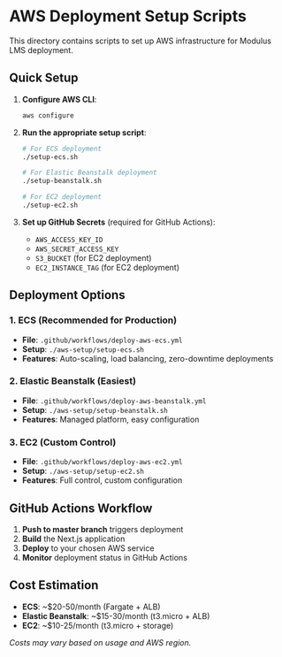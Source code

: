 # AWS Deployment Setup Scripts

This directory contains scripts to set up AWS infrastructure for Modulus LMS deployment.

## Quick Setup

1. **Configure AWS CLI**:
   ```bash
   aws configure
   ```

2. **Run the appropriate setup script**:
   ```bash
   # For ECS deployment
   ./setup-ecs.sh
   
   # For Elastic Beanstalk deployment
   ./setup-beanstalk.sh
   
   # For EC2 deployment
   ./setup-ec2.sh
   ```

3. **Set up GitHub Secrets** (required for GitHub Actions):
   - `AWS_ACCESS_KEY_ID`
   - `AWS_SECRET_ACCESS_KEY`
   - `S3_BUCKET` (for EC2 deployment)
   - `EC2_INSTANCE_TAG` (for EC2 deployment)

## Deployment Options

### 1. ECS (Recommended for Production)
- **File**: `.github/workflows/deploy-aws-ecs.yml`
- **Setup**: `./aws-setup/setup-ecs.sh`
- **Features**: Auto-scaling, load balancing, zero-downtime deployments

### 2. Elastic Beanstalk (Easiest)
- **File**: `.github/workflows/deploy-aws-beanstalk.yml`
- **Setup**: `./aws-setup/setup-beanstalk.sh`
- **Features**: Managed platform, easy configuration

### 3. EC2 (Custom Control)
- **File**: `.github/workflows/deploy-aws-ec2.yml`
- **Setup**: `./aws-setup/setup-ec2.sh`
- **Features**: Full control, custom configuration

## GitHub Actions Workflow

1. **Push to master branch** triggers deployment
2. **Build** the Next.js application
3. **Deploy** to your chosen AWS service
4. **Monitor** deployment status in GitHub Actions

## Cost Estimation

- **ECS**: ~$20-50/month (Fargate + ALB)
- **Elastic Beanstalk**: ~$15-30/month (t3.micro + ALB)
- **EC2**: ~$10-25/month (t3.micro + storage)

*Costs may vary based on usage and AWS region.*
